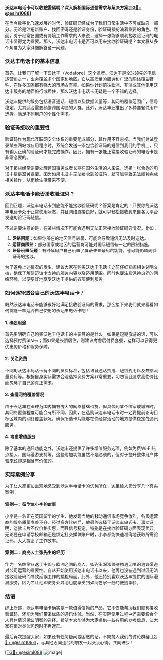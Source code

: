 **沃达丰电话卡可以收驗證碼嗎？深入解析国际通信需求与解决方案[[TG💪+ @esim1088](https://t.me/s/esim1088)]**

在当今数字化飞速发展的时代，验证码已经成为了我们日常生活中不可或缺的一部分。无论是注册新账户、找回密码还是验证身份，验证码都扮演着重要的角色。然而，对于经常出国或有跨境工作需求的人来说，选择一张能够顺利接收验证码的电话卡显得尤为重要。那么，沃达丰电话卡是否可以用来接收验证码呢？本文将从多个角度为大家详细解答这一问题。

### 沃达丰电话卡的基本信息

首先，让我们了解一下沃达丰（Vodafone）这个品牌。沃达丰是全球领先的电信运营商之一，业务覆盖多个国家和地区。它以高质量的服务和广泛的网络覆盖著称，在许多国家都有强大的市场占有率。如果你计划前往欧洲、非洲或其他使用沃达丰服务的地区旅行或居住，那么沃达丰电话卡无疑是一个不错的选择。

沃达丰提供的服务包括语音通话、短信以及数据流量等，其网络覆盖范围广，信号稳定，尤其适合需要频繁跨国沟通的人群。此外，沃达丰还推出了多种套餐供用户选择，满足不同用户的个性化需求。

### 验证码接收的重要性

验证码作为现代互联网安全体系的重要组成部分，其作用不容忽视。当我们尝试登录某些网站或应用程序时，系统会发送一条包含验证码的短信到我们的手机上，只有输入正确的验证码才能完成操作。因此，拥有一张能正常接收验证码的电话卡是非常必要的。

对于那些经常需要处理跨国事务或者长期在国外生活的人来说，选择一张合适的电话卡更是至关重要。因为如果电话卡无法接收到验证码，就可能导致无法顺利完成相关操作，从而给生活带来不便。

### 沃达丰电话卡能否接收验证码？

回到正题，沃达丰电话卡到底能不能接收验证码呢？答案是肯定的！只要你的沃达丰电话卡处于正常使用状态，并且网络连接良好，就可以轻松接收到来自各大平台发送的验证码短信。

不过需要注意的是，在某些情况下可能会遇到无法正常接收验证码的情况。比如：

1. **网络问题**：如果你所在的地区信号较弱，可能会导致短信无法及时送达。
2. **运营商限制**：部分国家或地区的运营商可能对国际短信有一定的限制措施。
3. **账号设置问题**：有时候用户自己设置了屏蔽未知号码的功能，也可能影响到验证码的接收。

为了避免上述情况的发生，建议大家在购买沃达丰电话卡之前仔细查阅相关说明文档，确保了解清楚该卡支持的服务内容以及适用范围。同时也要注意保持良好的网络环境，以便更好地享受沃达丰提供的各项便利服务。

### 如何选择适合自己的沃达丰电话卡？

既然沃达丰电话卡能够很好地满足接收验证码的需求，那么接下来我们就来看看如何挑选一款适合自己使用的沃达丰电话卡吧！

#### 1. 确定用途
首先要明确自己购买沃达丰电话卡的主要目的是什么。如果是短期旅游的话，可以选择预付费SIM卡；而如果是长期居住，则建议考虑后付费套餐，这样可以获得更优惠的价格和服务保障。

#### 2. 关注资费
不同的沃达丰电话卡有不同的资费标准，包括语音通话费用、短信费用以及数据流量费用等。根据自身实际需求合理选择资费方案非常重要，切勿盲目追求高性价比而忽略了自己的真正需求。

#### 3. 查看网络覆盖情况
由于沃达丰在全球范围内拥有庞大的网络基础设施，但具体到某个国家或城市时，其网络覆盖程度可能会有所不同。因此，在选购沃达丰电话卡时一定要提前查询目标区域内的网络覆盖状况，确保所选卡片能够在你经常活动的地方提供稳定的通讯服务。

#### 4. 考虑增值服务
除了基本的通讯功能之外，沃达丰还提供了许多增值服务选项，例如免费Wi-Fi热点接入、国际漫游支持等。这些附加功能虽然不是必须的，但对于提升整体用户体验来说却是相当有价值的。

### 实际案例分享

为了让大家更加直观地感受到沃达丰电话卡的优势所在，这里给大家分享几个真实案例：

#### 案例一：留学生小李的故事
小李是一名正在英国留学的学生，他发现当地的移动通信市场竞争激烈，各家运营商的服务质量参差不齐。经过多方比较后，他最终选择了沃达丰电话卡。事实证明，这款卡片不仅价格实惠，而且信号稳定，特别是在接收验证码方面表现优异。无论是在申请学校邮箱还是绑定社交媒体账户时，小李都能快速准确地获取所需验证码，大大提高了工作效率。

#### 案例二：商务人士张先生的经历
作为一名经常往返于中国与欧洲之间的商人，张先生深知保持畅通无阻的通讯渠道对公司运营的重要性。自从开始使用沃达丰电话卡以来，他再也没有遇到过因无法接收验证码而导致延误工作的尴尬局面。此外，他还特别喜欢沃达丰提供的国际漫游服务，因为它让他即使身处异地也能享受到如同在家一般的便捷体验。

### 结语

综上所述，沃达丰电话卡确实是一款值得信赖的产品，它不仅能帮助我们顺利接收验证码，还能为我们带来优质的通讯体验。当然，在实际使用过程中还需要结合个人具体情况做出明智的选择。希望本文能够为大家提供一些有用的参考信息，让大家在面对类似问题时不再迷茫。

最后再次提醒大家，如果还有任何疑问或困惑的话，不妨加入我们的讨论群组[[TG💪+ @esim1088](https://t.me/s/esim1088)]，与其他志同道合的朋友一起交流心得，共同进步！

[[TG💪+ @esim1088](https://t.me/s/esim1088) ![Image](https://i.postimg.cc/4NQfJmqS/Snipaste-2025-05-13-00-14-12.png)]